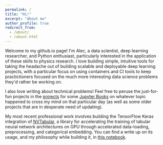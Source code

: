 ```yaml
---
permalink: /
title: "Hi!"
excerpt: "About me"
author_profile: true
redirect_from: 
  - /about/
  - /about.html
---
```


Welcome to my github.io page! I'm Alec, a data scientist, deep learning researcher, and Python enthusiast, particularly interested in the application of these skills to physics research. I love building simple, intuitive tools for taking the headache out of building scalable and deployable deep learning projects, with a particular focus on using containers and CI tools to keep practictioners focused on the much more interesting data science problems they'd rather be working on.

I also love writing about technical problems! Feel free to peruse the just-for-fun projects in the [projects](/projects) for some [Jupyter Books](https://jupyterbook.org/intro.html) on whatever topic happened to cross my mind on that particular day (as well as some older projects that are in desperate need of updating).

My most recent professional work involves building the TensorFlow Keras integration of [NVTabular](https://github.com/nvidia/nvtabular), a library for accelerating the training of tabular neural network architectures on GPU through accelerated data-loading, preprocessing, and categorical embedding. You can find a write up on its usage, and my philosophy while building it, in [this notebook](https://github.com/nvidia/nvtabular/tree/main/examples/tensorflow/accelerating-tensorflow.ipynb).